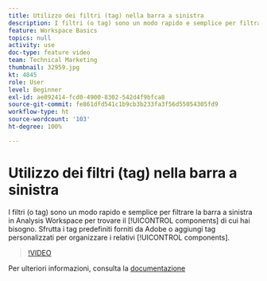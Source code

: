 ```yaml
---
title: Utilizzo dei filtri (tag) nella barra a sinistra
description: I filtri (o tag) sono un modo rapido e semplice per filtrare la barra a sinistra in Analysis Workspace in modo da individuare i componenti necessari. Sfrutta i tag predefiniti forniti da Adobe o aggiungi tag personalizzati per organizzare i componenti correlati.
feature: Workspace Basics
topics: null
activity: use
doc-type: feature video
team: Technical Marketing
thumbnail: 32959.jpg
kt: 4845
role: User
level: Beginner
exl-id: ae892414-fcd0-4900-8302-542d4f9bfca8
source-git-commit: fe861dfd541c1b9cb3b233fa3f56d55054305fd9
workflow-type: ht
source-wordcount: '103'
ht-degree: 100%

---
```


# Utilizzo dei filtri (tag) nella barra a sinistra

I filtri (o tag) sono un modo rapido e semplice per filtrare la barra a sinistra in Analysis Workspace per trovare il [!UICONTROL components] di cui hai bisogno. Sfrutta i tag predefiniti forniti da Adobe o aggiungi tag personalizzati per organizzare i relativi [!UICONTROL components].

>[!VIDEO](https://video.tv.adobe.com/v/32959/?quality=12)

Per ulteriori informazioni, consulta la [documentazione](https://experienceleague.adobe.com/docs/analytics/analyze/analysis-workspace/analysis-workspace-features.html?lang=it)

